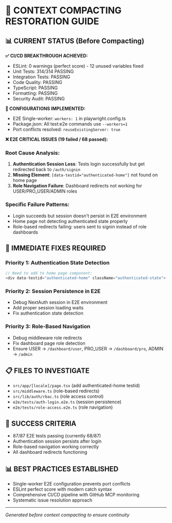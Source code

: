 # 🎯 CONTEXT COMPACTING RESTORATION GUIDE

## 📊 **CURRENT STATUS (Before Compacting)**

**✅ CI/CD BREAKTHROUGH ACHIEVED:**

- ESLint: 0 warnings (perfect score) - 12 unused variables fixed
- Unit Tests: 314/314 PASSING
- Integration Tests: PASSING
- Code Quality: PASSING
- TypeScript: PASSING
- Formatting: PASSING
- Security Audit: PASSING

**🎯 CONFIGURATIONS IMPLEMENTED:**

- E2E Single-worker: `workers: 1` in playwright.config.ts
- Package.json: All test:e2e commands use `--workers=1`
- Port conflicts resolved: `reuseExistingServer: true`

**❌ E2E CRITICAL ISSUES (19 failed / 68 passed):**

### **Root Cause Analysis:**

1. **Authentication Session Loss**: Tests login successfully but get redirected back to `/auth/signin`
2. **Missing Element**: `[data-testid="authenticated-home"]` not found on home page
3. **Role Navigation Failure**: Dashboard redirects not working for USER/PRO_USER/ADMIN roles

### **Specific Failure Patterns:**

- Login succeeds but session doesn't persist in E2E environment
- Home page not detecting authenticated state properly
- Role-based redirects failing: users sent to signin instead of role dashboards

## 🔧 **IMMEDIATE FIXES REQUIRED**

### **Priority 1: Authentication State Detection**

```typescript
// Need to add to home page component:
<div data-testid="authenticated-home" className="authenticated-state">
```

### **Priority 2: Session Persistence in E2E**

- Debug NextAuth session in E2E environment
- Add proper session loading waits
- Fix authentication state detection

### **Priority 3: Role-Based Navigation**

- Debug middleware role redirects
- Fix dashboard page role detection
- Ensure USER → `/dashboard/user`, PRO_USER → `/dashboard/pro`, ADMIN → `/admin`

## 📋 **FILES TO INVESTIGATE**

- `src/app/[locale]/page.tsx` (add authenticated-home testid)
- `src/middleware.ts` (role-based redirects)
- `src/lib/auth/rbac.ts` (role access control)
- `e2e/tests/auth-login.e2e.ts` (session persistence)
- `e2e/tests/role-access.e2e.ts` (role navigation)

## 🎯 **SUCCESS CRITERIA**

- 87/87 E2E tests passing (currently 68/87)
- Authentication session persists after login
- Role-based navigation working correctly
- All dashboard redirects functioning

## 📊 **BEST PRACTICES ESTABLISHED**

- Single-worker E2E configuration prevents port conflicts
- ESLint perfect score with modern catch syntax
- Comprehensive CI/CD pipeline with GitHub MCP monitoring
- Systematic issue resolution approach

---

_Generated before context compacting to ensure continuity_
